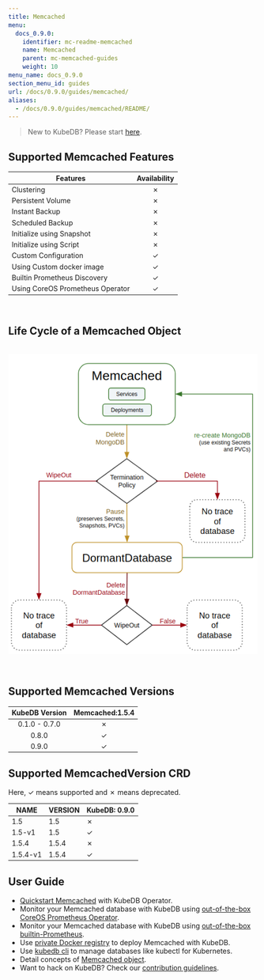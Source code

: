 ```yaml
---
title: Memcached
menu:
  docs_0.9.0:
    identifier: mc-readme-memcached
    name: Memcached
    parent: mc-memcached-guides
    weight: 10
menu_name: docs_0.9.0
section_menu_id: guides
url: /docs/0.9.0/guides/memcached/
aliases:
  - /docs/0.9.0/guides/memcached/README/
---
```


> New to KubeDB? Please start [here](/docs/concepts/README.md).

## Supported Memcached Features

|             Features             | Availability |
| -------------------------------- | :----------: |
| Clustering                       |   &#10007;   |
| Persistent Volume                |   &#10007;   |
| Instant Backup                   |   &#10007;   |
| Scheduled Backup                 |   &#10007;   |
| Initialize using Snapshot        |   &#10007;   |
| Initialize using Script          |   &#10007;   |
| Custom Configuration             |   &#10003;   |
| Using Custom docker image        |   &#10003;   |
| Builtin Prometheus Discovery     |   &#10003;   |
| Using CoreOS Prometheus Operator |   &#10003;   |

<br/>

## Life Cycle of a Memcached Object

<p align="center">
  <img alt="lifecycle"  src="/docs/images/memcached/memcached-lifecycle.png">
</p>

<br/>

## Supported Memcached Versions

| KubeDB Version | Memcached:1.5.4 |
|:--------------:|:---------------:|
| 0.1.0 - 0.7.0  | &#10007;        |
| 0.8.0          | &#10003;        |
| 0.9.0          | &#10003;        |

## Supported MemcachedVersion CRD

Here, &#10003; means supported and &#10007; means deprecated.

| NAME     | VERSION | KubeDB: 0.9.0 |
|----------|---------|---------------|
| 1.5      | 1.5     | &#10007;      |
| 1.5-v1   | 1.5     | &#10003;      |
| 1.5.4    | 1.5.4   | &#10007;      |
| 1.5.4-v1 | 1.5.4   | &#10003;      |

## User Guide

- [Quickstart Memcached](/docs/guides/memcached/quickstart/quickstart.md) with KubeDB Operator.
- Monitor your Memcached database with KubeDB using [out-of-the-box CoreOS Prometheus Operator](/docs/guides/memcached/monitoring/using-coreos-prometheus-operator.md).
- Monitor your Memcached database with KubeDB using [out-of-the-box builtin-Prometheus](/docs/guides/memcached/monitoring/using-builtin-prometheus.md).
- Use [private Docker registry](/docs/guides/memcached/private-registry/using-private-registry.md) to deploy Memcached with KubeDB.
- Use [kubedb cli](/docs/guides/memcached/cli/cli.md) to manage databases like kubectl for Kubernetes.
- Detail concepts of [Memcached object](/docs/concepts/databases/memcached.md).
- Want to hack on KubeDB? Check our [contribution guidelines](/docs/CONTRIBUTING.md).
